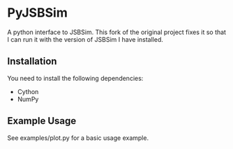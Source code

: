 # PyJSBSim

A python interface to JSBSim. This fork of the original project fixes it so that I can run it with the version of JSBSim I have installed. 

## Installation

You need to install the following dependencies:

* Cython
* NumPy

## Example Usage

See examples/plot.py for a basic usage example.
